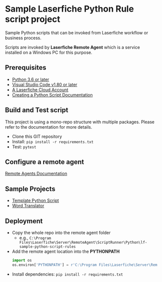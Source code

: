 # Sample Laserfiche Python Rule script project

Sample Python scripts that can be invoked from Laserfiche workflow or business process.

Scripts are invoked by **Laserfiche Remote Agent** which is a service installed on a Windows PC for this purpose.

## Prerequisites

- [Python 3.6 or later](https://www.python.org/downloads/)
- [Visual Studio Code v1.80 or later](https://code.visualstudio.com/download)
- [A Laserfiche Cloud Account](https://www.laserfiche.com/signon/)
- [Creating a Python Script Documentation](https://doc.laserfiche.com/laserfiche.documentation/en-us/Default.htm#../Subsystems/ProcessAutomation/Content/Resources/Rules/pythonscript.htm?TocPath=Process%2520Automation%257CRules%257CGetting%2520Started%2520With%2520Scripts%257C_____2)

## Build and Test script

This project is using a mono-repo structure with multiple packages. Please refer to the documentation for more details.

- Clone this GIT repository
- Install: `pip install -r requirements.txt`
- Test: `pytest`

## Configure a remote agent
[Remote Agents Documentation](https://doc.laserfiche.com/laserfiche.documentation/en-us/Default.htm#../Subsystems/ProcessAutomation/Content/Resources/Integrations/Remote-Agents/Remote-Agents.htm?TocPath=Process%2520Automation%257CIntegrations%257CRemote%2520Agents%257C_____0)

## Sample Projects
- [Template Python Script](doc/template/readme.md)
- [Word Translator](doc/word_translator/readme.md)
 
## Deployment
 - Copy the whole repo into the remote agent folder
    - e.g., `C:\Program Files\Laserfiche\Server\RemoteAgent\ScriptRunner\Python\lf-sample-python-script-rules`
 - Add the remote agent location into the **PYTHONPATH**
   ```python
   import os
   os.environ['PYTHONPATH'] = r'C:\Program Files\Laserfiche\Server\RemoteAgent\ScriptRunner\Python\lf-sample-python-script-rules'
   ```
 - Install dependencies: `pip install -r requirements.txt`
